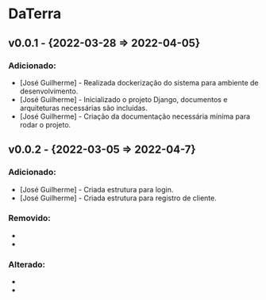 # DaTerra

## v0.0.1 - {2022-03-28 => 2022-04-05}

### Adicionado:
- [José Guilherme] - Realizada dockerização do sistema para ambiente de desenvolvimento.
- [José Guilherme] - Inicializado o projeto Django, documentos e arquiteturas necessárias são incluídas.
- [José Guilherme] - Criação da documentação necessária mínima para rodar o projeto.

## v0.0.2 - {2022-03-05 => 2022-04-7}

### Adicionado:
- [José Guilherme] - Criada estrutura para login.
- [José Guilherme] - Criada estrutura para registro de cliente.

### Removido:
-
-

### Alterado:
-
-
